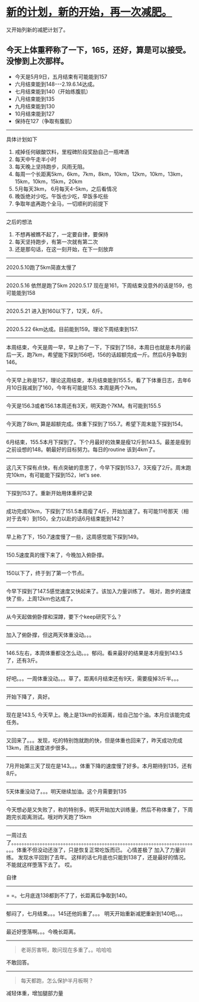 # [新的计划，新的开始，再一次减肥。](https://github.com/yihong0618/gitblog/issues/154)

又开始列新的减肥计划了。

今天上体重秤称了一下，165，还好，算是可以接受。没惨到上次那样。
---
- 今天是5月9日，五月结束有可能能到157
- 六月结束能到148---2.19.6.14达成。
- 七月结束能到140（开始练腹肌）
- 八月结束能到135
- 九月结束能到130
- 10月结束能到127
- 保持在127（争取有腹肌）
---
具体计划如下
1. 戒掉任何碳酸饮料，里程碑阶段奖励自己一瓶啤酒
2. 每天中午走半小时
3. 每天晚上坚持跑步，风雨无阻。
4. 每周一个长距离5km，6km，7km，8km，10km，12km，10km，13km，15km，10km，15km，20km
5. 5月每天3km， 6月每天4-5km，之后看情况
6. 晚饭绝对少吃。午饭也少吃，早饭多吃些
7. 争取年底再跑个全马，一切顺利的前提下
---
之后的想法
1. 不想再被瞧不起了，一定要自律，要保持
2. 每天坚持跑步，有第一次就有第二次
3. 还是那句话，在这一刻开始，在下一刻放弃

---

2020.5.10跑了5km简直太慢了

---

2020.5.16 依然是跑了5km
2020.5.17 现在是161，下周结束没意外的话是159，也可能能到158

---

2020.5.21 进入到160以下了，12天，6斤。

---

2020.5.22 6km达成。目前能到159。理论下周结束到157.

---

本周结束，今天是周一早，早上称了一下，下探到了158，本周日也就是本月的最后一天，跑7km，希望能下探到156吧，156的话超额完成一斤。然后6月争取到146。

---

今天早上称是157，理论这周结束，本月结束能到155.5，看了下体重日志，去年6月10日我减到了160，今年有可能是153. 本周是两个7km。

---

今天是156.3或者156.1本周还有3天，明天跑个7KM。有可能到155.5

---

今天跑了8km, 算是超额完成。体重下探到了155.7。希望下周末能下探到154。 

---

6月结束，155.5本月下探到了。下个月最好的效果是瘦12斤到143.5。最差是瘦到之前设想的148。朝最好的目标努力。每日的routine 该到4km了。

---

这几天下探有点快，有点突破的意思了，今早下探到153.7，3天瘦了2斤。周末跑完10km，有可能能下探到152，let's see.

---

下探到153了。重新开始用体重秤记录

---

成功完成10km，下探到了151.5本周瘦了4斤，开始加速了。有可能11号那天（相对于去年）到150，全力以赴的话6月结束能到142？

---

早上称了下，150.7速度慢了一些，这周感觉能下探到149。

---

150.5速度真的慢下来了，今晚加入俯卧撑。

---

150以下了，终于到了第一个节点。

---

今早下探到了147.5感觉速度又快起来了。该加入力量训练了。
哦对，跑步的速度快了些，上周12km也达成了。

---

从今天起做俯卧撑和深蹲，要下个keep研究下么？

---

加入了俯卧撑，但这两天体重没动。。。


---

146.5左右，本周体重都没怎么动。。。郁闷。看来最好的结果是本月瘦到143.5了，还有3斤。


---

好吧。。。一周体重没动。。。草了。距离6月结束还有9天，需要瘦掉3斤半。。。

---

开始下降了，真好。

---

现在是143.5, 今天早上。晚上是13km的长距离，给自己加个油。本月应该能完成任务。

---

又回来了。。。发现，吃的特别饱就跑的快，但是体重也回来了，昨天成功完成13km，而且速度进步很多。

---

7月开始第三天了现在是143。。。体重下降的速度慢了好多。本月期待到135，还有8斤。


---

5天体重没动了。。。明天继续加油。这个月需要到135

---

今天想必是又失败了，称的特别多。明天开始加大训练量，然后不称体重了，下周跑完长距离测试。哦对昨天跑了15km

---

一周过去了。。。。。。。。。。。。。。。。。。。。。。。。。。。。。。。。。。。。。。。。。。。。。。。。。。。。。。。。。。。。。。。。。。。。。。。。。体重不但没动还涨了，只是恢复正常吃饭而已。
心情差极了
加入了力量训练。
发现水平回到了去年。
这样的话七月底也只能到138了，还是最好的情况。
不能就这样堕落下去了。
哎。

自律

---

= =。七月底连138都到不了了，长距离后争取到140。

---

郁闷了，七月结束。。。145还他妈重了。。。
明天开始重新减肥重新到140吧。。。

---

最近好堕落啊。。。今晚长距离。

---

> 老哥厉害啊，敢问现在多重了。。哈哈哈

不敢回答。

---

> 每天都跑，怎么保护半月板啊？

减轻体重，增加腿部力量